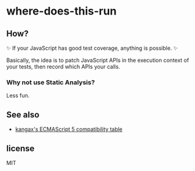 # where-does-this-run

## How?

✨ If your JavaScript has good test coverage, anything is possible. ✨

Basically, the idea is to patch JavaScript APIs in the execution context of your tests,
then record which APIs your calls.

### Why not use Static Analysis?

Less fun.

## See also

* [kangax's ECMAScript 5 compatibility table](http://kangax.github.io/compat-table/es5/)

## license
MIT
